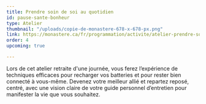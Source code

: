 ```yaml
---
title: Prendre soin de soi au quotidien
id: pause-sante-bonheur
type: Atelier
thumbnail: "/uploads/copie-de-monastere-678-x-678-px.png"
link: https://monastere.ca/fr/programmation/activite/atelier-prendre-soin-de-soi-au-quotidien-510?calendrier=%2Ffr%2Fprogrammation%2Fagenda-des-evenements-6%2F2021%2F12
order: 4
upcoming: true

---
```

Lors de cet atelier retraite d'une journée, vous ferez l’expérience de techniques efficaces pour recharger vos batteries et pour rester bien connecté à vous-même. Devenez votre meilleur allié et repartez reposé, centré, avec une vision claire de votre guide personnel d’entretien pour manifester la vie que vous souhaitez.